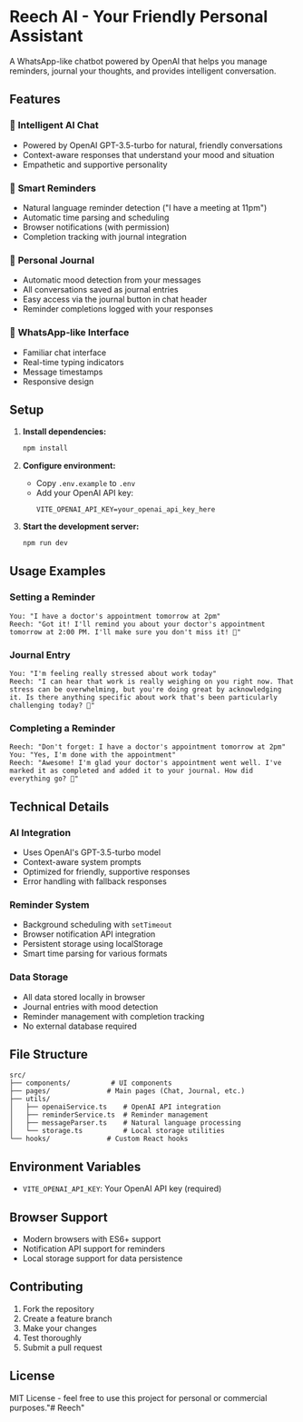 # Reech AI - Your Friendly Personal Assistant

A WhatsApp-like chatbot powered by OpenAI that helps you manage reminders, journal your thoughts, and provides intelligent conversation.

## Features

### 🤖 **Intelligent AI Chat**
- Powered by OpenAI GPT-3.5-turbo for natural, friendly conversations
- Context-aware responses that understand your mood and situation
- Empathetic and supportive personality

### 📝 **Smart Reminders**
- Natural language reminder detection ("I have a meeting at 11pm")
- Automatic time parsing and scheduling
- Browser notifications (with permission)
- Completion tracking with journal integration

### 📖 **Personal Journal**
- Automatic mood detection from your messages
- All conversations saved as journal entries
- Easy access via the journal button in chat header
- Reminder completions logged with your responses

### 💬 **WhatsApp-like Interface**
- Familiar chat interface
- Real-time typing indicators
- Message timestamps
- Responsive design

## Setup

1. **Install dependencies:**
   ```bash
   npm install
   ```

2. **Configure environment:**
   - Copy `.env.example` to `.env`
   - Add your OpenAI API key:
     ```
     VITE_OPENAI_API_KEY=your_openai_api_key_here
     ```

3. **Start the development server:**
   ```bash
   npm run dev
   ```

## Usage Examples

### Setting a Reminder
```
You: "I have a doctor's appointment tomorrow at 2pm"
Reech: "Got it! I'll remind you about your doctor's appointment tomorrow at 2:00 PM. I'll make sure you don't miss it! 📅"
```

### Journal Entry
```
You: "I'm feeling really stressed about work today"
Reech: "I can hear that work is really weighing on you right now. That stress can be overwhelming, but you're doing great by acknowledging it. Is there anything specific about work that's been particularly challenging today? 💭"
```

### Completing a Reminder
```
Reech: "Don't forget: I have a doctor's appointment tomorrow at 2pm"
You: "Yes, I'm done with the appointment"
Reech: "Awesome! I'm glad your doctor's appointment went well. I've marked it as completed and added it to your journal. How did everything go? 🎉"
```

## Technical Details

### AI Integration
- Uses OpenAI's GPT-3.5-turbo model
- Context-aware system prompts
- Optimized for friendly, supportive responses
- Error handling with fallback responses

### Reminder System
- Background scheduling with `setTimeout`
- Browser notification API integration
- Persistent storage using localStorage
- Smart time parsing for various formats

### Data Storage
- All data stored locally in browser
- Journal entries with mood detection
- Reminder management with completion tracking
- No external database required

## File Structure

```
src/
├── components/          # UI components
├── pages/              # Main pages (Chat, Journal, etc.)
├── utils/
│   ├── openaiService.ts    # OpenAI API integration
│   ├── reminderService.ts  # Reminder management
│   ├── messageParser.ts    # Natural language processing
│   └── storage.ts          # Local storage utilities
└── hooks/              # Custom React hooks
```

## Environment Variables

- `VITE_OPENAI_API_KEY`: Your OpenAI API key (required)

## Browser Support

- Modern browsers with ES6+ support
- Notification API support for reminders
- Local storage support for data persistence

## Contributing

1. Fork the repository
2. Create a feature branch
3. Make your changes
4. Test thoroughly
5. Submit a pull request

## License

MIT License - feel free to use this project for personal or commercial purposes."# Reech" 

